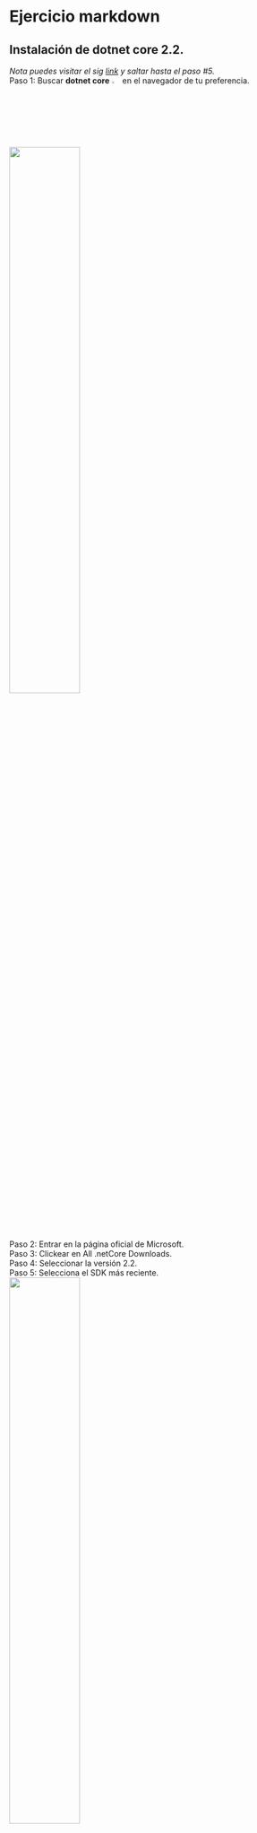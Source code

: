 # Ejercicio markdown
## Instalación de dotnet core 2.2.
*Nota puedes visitar el sig [link](https://dotnet.microsoft.com/download/dotnet-core) y saltar hasta el paso #5.*  
Paso 1: Buscar **dotnet core** <img src=./img/dnt.png width=3% length=3%> en el navegador de tu preferencia.  
<img src=./img/bus-dnt.png width=50% legth=50%>  
Paso 2: Entrar en la página oficial de Microsoft.  
Paso 3: Clickear en All .netCore Downloads.  
Paso 4: Seleccionar la versión 2.2.  
Paso 5: Selecciona el SDK más reciente.  
<img src=./img/vers-dnt.png width=50% length=50%>  
Paso 6: Elige tu Sistema operativo y su arquitectura.  
Paso 7: Esperar a que comience la descarga.  
Paso 8: Ejecutar el instalador.  
<img src=./img/ins-dnt.png width=50% length=50%>  
Paso 9: Comprobar que se instaló correctamente abriendo la consola (cmd/powershell/terminal) y ejecutando "dotnet info".  
<img src=./img/terminal-dnt.png width=50% legth=50%>

## Instalación y configuración de Visual Studio Code para C#.
*Nota puedes visitar el sig [link](https://code.visualstudio.com/download) y saltar hasta el paso #4.*  
Paso 1: Buscar **Visual Studio Code** <img src=./img/vsc.png width=3% legth=3%> en el navegador de tu preferencia.  
<img src=./img/bus-vsc.png width=50% length=50%>  
Paso 2: Entrar en la página oficial de Microsoft.  
Paso 3: Da click en DOWNDLOAD  
Paso 4: Selecciona tu sistema operativo y su arquitectura.  
<img src=./img/vers-vsc.png width=50% length=50%>  
Paso 5: Esperar a que comience la descarga.  
Paso 6: Ejecutar el instalador  
<img src=./img/ins-vsc.png width=50% length=50%>

Paso 7: Abrir la consola (cmd/powershell/terminal) y escribir lo siguiente (dotnet new console -o "NombreProyecto").    
Paso 8: Escribir en la consola (cd "NombreProyecto") y (code .)  
<img src=./img/terminal-vsc.png width=50% length=50%>  
Paso 9: Dirigirse a la cinta de opciones de la izq y dar click en el "Tetris" (Ctr+Shift+X) para instalar extensiones.

Paso 10: En el recuadro de busqueda escribir **"C#"** y elegir el distribuido por Microsoft, y dar en Instalar.  
<img src=./img/ext-c.png>

## Instalar Git y Vincular con VSC
*Nota puedes visitar el sig [link](https://git-scm.com/downloads) y saltar hasta el paso #2*  
Paso 1: Buscar **git** <img src=./img/git.png width=3% legth=3%> en el navegador de tu preferencia.  
<img src=./img/bus-git.png width=50% length=50%>  
Paso 2: Seleccionar la opción donde solo diga Git. 
Paso 3: Clickear en Downloads, Seleccionar tu Sistema Operativo, y esperar a que se descargue.  
<img src=./img/vers-git.png width=50% length=50%>  
Paso 4: Ejecutar el instalador y dar siguiente y acepto.  
Paso 5: Abrir la consola (cmd/powershell/terminal) y escribir el sig comando (git --version)  
<img src=./img/terminal-git.png width=50% length=50%>

A continuación veremos como clonar y actualizar nuestro repositorio usando VSC <img src=./img/g+vsc.png width=3% length=3%>
### Clonar repo des git y usarlo en VSC  
Paso 1: Iniciar sesión en tu cuenta de GitHub y ubicar el repo a clonar.  
Paso 2: Dar click en la parte de **Clone or download** y copiar el link.  
<img src=./img/desk-git.png width=50% length=50%>  
Paso 3: Abrir la consola (cmd/powershell/terminal) y escribir el sig comando (git clone LINK-COPIADO-DEL-PASO-ANTERIOR)  
Paso 4: Cambiar al directorio copiado principal, en este caso POO (cd POO).  
Paso 5: Abrir Visual Studio Code desde este directorio usando el siguiente comando (code .).  
<img src=./img/terminal-git2.png width=50% length=50%>  
Listo ya clonamos y podemos modificar nuestro repositorio.

### Actualizar repositorio de gitHub desde VSC
Una vez terminemos de hacer los cambios en el archivo deberemos actualizarlo a nuestro repo en la nube, para la cual haremos lo siguiente:  
Paso 1: Ubicarnos de preferencia en la raiz de nuestro repositorio clonado, en este caso POO.  
Paso 2: Abrir la consola de VSC y escribir el sig comando (git status) para ver los archivos que fueron modificados.  
Paso 3: Ejecutar (git add .) para cargar todos los archivos modificados. *En caso de solo cargar un archivo en específico ejecutar git add NOMBRE_DEL_ARCHIVO_A_ACTUALIZAR*  ¨tu/s cambio/s a tu repositorio en la nube.  
Paso 6: Ingresar los datos de tu cuenta para poder llevar a cabo la subida.  
<img src=./img/terminal-git4.png width=50% length=50%>  
Paso 7: Refrescar la página de tu repositorio para ver los cambios hechos.  
<img src=./img/desk-git2.png width=50% length=50%>  